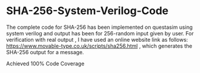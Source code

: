 # SHA-256-System-Verilog-Code
The complete code for SHA-256 has been implemented on questasim using system verilog and output has been for 256-random input given by user. For verification with real output , I have used an online website link as follows: https://www.movable-type.co.uk/scripts/sha256.html , which generates the SHA-256 output for a message.

Achieved 100% Code Coverage
